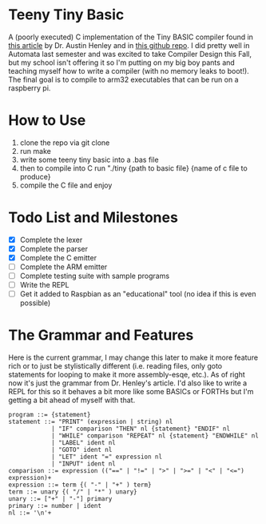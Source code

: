 # Teeny Tiny Basic
A (poorly executed) C implementation of the Tiny BASIC compiler found in [this article](http://web.eecs.utk.edu/~azh/blog/teenytinycompiler1.html) by Dr. Austin Henley
and in [this github repo](https://github.com/AZHenley/teenytinycompiler). I did pretty well in Automata last semester and was excited to take Compiler Design this Fall, but my
school isn't offering it so I'm putting on my big boy pants and teaching myself how to write a compiler (with no memory leaks to boot!). The final goal is to compile to arm32 executables that can be run on a raspberry pi.

# How to Use
1) clone the repo via git clone
2) run make
3) write some teeny tiny basic into a .bas file
4) then to compile into C run "./tiny {path to basic file} {name of c file to produce}
5) compile the C file and enjoy

# Todo List and Milestones
- [x] Complete the lexer
- [x] Complete the parser
- [x] Complete the C emitter
- [ ] Complete the ARM emitter
- [ ] Complete testing suite with sample programs
- [ ] Write the REPL
- [ ] Get it added to Raspbian as an "educational" tool (no idea if this is even possible)

# The Grammar and Features
Here is the current grammar, I may change this later to make it more feature rich or to just be stylistically different (i.e. reading files, only goto statements for looping to make it more assembly-esqe, etc.). As of right now it's just the grammar from Dr. Henley's article. I'd also like to write a REPL for this so it behaves a bit more like some BASICs or FORTHs but I'm getting a bit ahead of myself with that.
```
program ::= {statement}
statement ::= "PRINT" (expression | string) nl
            | "IF" comparison "THEN" nl {statement} "ENDIF" nl
            | "WHILE" comparison "REPEAT" nl {statement} "ENDWHILE" nl
            | "LABEL" ident nl
            | "GOTO" ident nl
            | "LET" ident "=" expression nl
            | "INPUT" ident nl
comparison ::= expression (("==" | "!=" | ">" | ">=" | "<" | "<=") expression)+
expression ::= term {( "-" | "+" ) term}
term ::= unary {( "/" | "*" ) unary}
unary ::= ["+" | "-"] primary
primary ::= number | ident
nl ::= '\n'+
```
